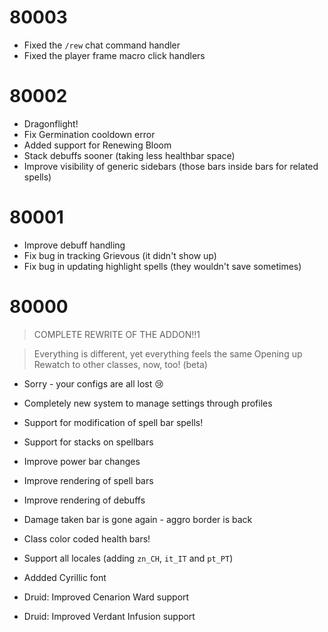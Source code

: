 # 80003

- Fixed the `/rew` chat command handler
- Fixed the player frame macro click handlers

# 80002

- Dragonflight!
- Fix Germination cooldown error
- Added support for Renewing Bloom
- Stack debuffs sooner (taking less healthbar space)
- Improve visibility of generic sidebars (those bars inside bars for related spells)

# 80001

- Improve debuff handling
- Fix bug in tracking Grievous (it didn't show up)
- Fix bug in updating highlight spells (they wouldn't save sometimes)

# 80000

> COMPLETE REWRITE OF THE ADDON!!1

> Everything is different, yet everything feels the same
> Opening up Rewatch to other classes, now, too! (beta)

- Sorry - your configs are all lost 😢
-  Completely new system to manage settings through profiles
- Support for modification of spell bar spells!
- Support for stacks on spellbars
- Improve power bar changes
- Improve rendering of spell bars
- Improve rendering of debuffs
- Damage taken bar is gone again - aggro border is back
- Class color coded health bars!
- Support all locales (adding `zn_CH`, `it_IT` and `pt_PT`)
- Addded Cyrillic font

- Druid: Improved Cenarion Ward support
- Druid: Improved Verdant Infusion support
